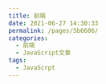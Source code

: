 ```yaml
---
title: 前端
date: 2021-06-27 14:30:33
permalink: /pages/5b6606/
categories:
  - 前端
  - JavaScript文章
tags:
  - JavaScrpt
---
```

